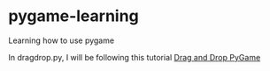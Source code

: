 # pygame-learning
Learning how to use pygame

In dragdrop.py, I will be following this tutorial [Drag and Drop PyGame](https://www.youtube.com/watch?v=Ro82dac_J1Y)

